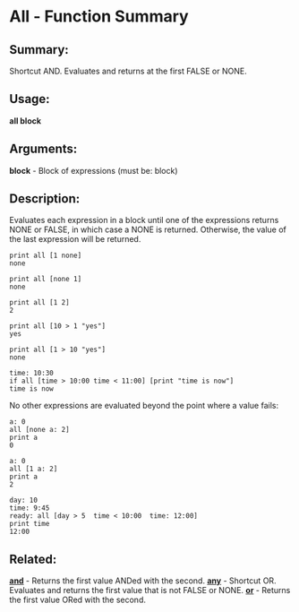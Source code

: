 # All - Function Summary

## Summary:

Shortcut AND. Evaluates and returns at the first FALSE or NONE.

## Usage:

**all block**

## Arguments:

**block** - Block of expressions (must be: block)

## Description:

Evaluates each expression in a block until one of the expressions returns NONE or FALSE, in which case a NONE is returned. Otherwise, the value of the last expression will be returned.

```
print all [1 none]
none
```

```
print all [none 1]
none
```

```
print all [1 2]
2
```

```
print all [10 > 1 "yes"]
yes
```

```
print all [1 > 10 "yes"]
none
```

```
time: 10:30
if all [time > 10:00 time < 11:00] [print "time is now"]
time is now
```

No other expressions are evaluated beyond the point where a value fails:

```
a: 0
all [none a: 2]
print a
0
```

```
a: 0
all [1 a: 2]
print a
2
```

```
day: 10
time: 9:45
ready: all [day > 5  time < 10:00  time: 12:00]
print time
12:00
```

## Related:

[**and**](http://www.rebol.com/docs/words/wand.html) - Returns the first value ANDed with the second.
[**any**](http://www.rebol.com/docs/words/wany.html) - Shortcut OR. Evaluates and returns the first value that is not FALSE or NONE.
[**or**](http://www.rebol.com/docs/words/wor.html) - Returns the first value ORed with the second.